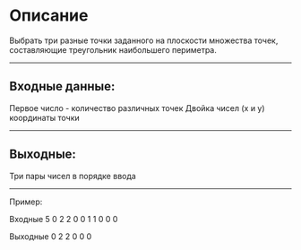 # Описание

Выбрать три разные точки заданного на плоскости множества точек, составляющие треугольник наибольшего периметра.
***
## Входные данные:
Первое число - количество различных точек
Двойка чисел (x и y) координаты точки
***
## Выходные:
Три пары чисел в порядке ввода
***
Пример:

Входные
5
0 2
2 0
0 1
1 0
0 0

Выходные
0 2
2 0
0 0
